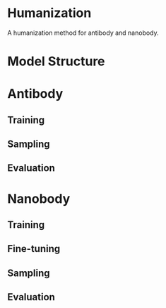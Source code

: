 # Humanization
A humanization method for antibody and nanobody.


# Model Structure


# Antibody 
## Training
## Sampling
## Evaluation

# Nanobody
## Training
## Fine-tuning
## Sampling
## Evaluation
